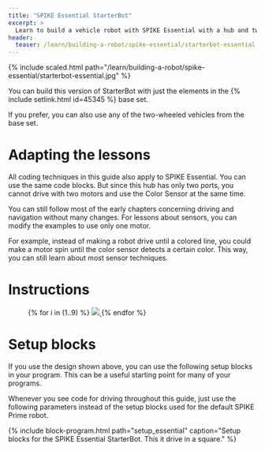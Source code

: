 ```yaml
---
title: "SPIKE Essential StarterBot"
excerpt: >
  Learn to build a vehicle robot with SPIKE Essential with a hub and two motors.
header:
  teaser: /learn/building-a-robot/spike-essential/starterbot-essential.jpg
---
```



{% include scaled.html path="/learn/building-a-robot/spike-essential/starterbot-essential.jpg" %}

You can build this version of StarterBot with just the elements in the {%
include setlink.html id=45345 %} base set.

If you prefer, you can also use any of the two-wheeled vehicles from the base
set.

# Adapting the lessons

All coding techniques in this guide also apply to SPIKE Essential. You can use
the same code blocks. But since this hub has only two ports, you cannot drive
with two motors and use the Color Sensor at the same time.

You can still follow most of the early chapters concerning driving and
navigation without many changes. For lessons about sensors, you can modify
the examples to use only one motor.

For example, instead of making a robot drive until a colored line, you could
make a motor spin until the color sensor detects a certain color. This way, you
can still learn about most sensor techniques.

# Instructions

<figure class="half">
{% for i in (1..9) %}
      <a href="/learn/building-a-robot/spike-essential/starterbot-essential-{{ i | prepend: '0' | slice: -2, 2 }}.png">
          <img src="/learn/building-a-robot/spike-essential/starterbot-essential-thumb-{{ i | prepend: '0' | slice: -2, 2 }}.png">
      </a>
  {% endfor %}
</figure>

# Setup blocks

If you use the design shown above, you can use the following setup blocks in
your program. This can be a useful starting point for many of your programs.

Whenever you see code for driving throughout this guide, just use the following
parameters instead of the setup blocks used for the default SPIKE Prime robot.

{% include block-program.html
path="setup_essential"
caption="Setup blocks for the SPIKE Essential StarterBot. This it drive in a square."
%}
